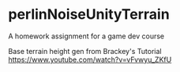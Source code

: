 # perlinNoiseUnityTerrain
A homework assignment for a game dev course


Base terrain height gen from Brackey's Tutorial
https://www.youtube.com/watch?v=vFvwyu_ZKfU

